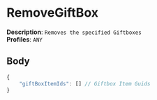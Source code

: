 # RemoveGiftBox

**Description**: `Removes the specified Giftboxes` \
**Profiles**: `ANY`

## Body

```js
{
    "giftBoxItemIds": [] // Giftbox Item Guids
}
```
